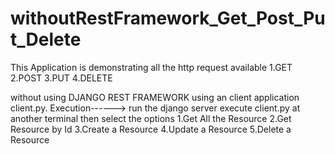 # withoutRestFramework_Get_Post_Put_Delete

This Application is demonstrating all the http request available 
1.GET
2.POST
3.PUT
4.DELETE

without using DJANGO REST FRAMEWORK using an client application client.py.
Execution------>
            run the django server
            execute client.py at another terminal
            then select the options
            1.Get All the Resource
            2.Get Resource by Id
            3.Create a Resource
            4.Update a Resource
            5.Delete a Resource
